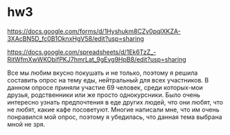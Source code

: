 # hw3
https://docs.google.com/forms/d/1Hyshukm8CZy0pqlXKZA-3XAcBN5D_fc0B1OknxHgV58/edit?usp=sharing

https://docs.google.com/spreadsheets/d/1Ek6TzZ_-RitWfmXwWKObifPKJ7hmrLat_9gEvg9HpB8/edit?usp=sharing

Все мы любим вкусно покушать и не только, поэтому я решила составить опрос на тему еды, нейтральный для всех участников. В данном опросе приняли участие 69 человек, среди которых-мои друзья, родственники или же просто однокурсники. Было очень интересно узнать предпочтения в еде других людей, что они любят, что не любят, какие кафе посоветуют. Многие написали мне, что им очень понравился мой опрос, поэтому я убедилась, что данная тема выбрана мной не зря.
